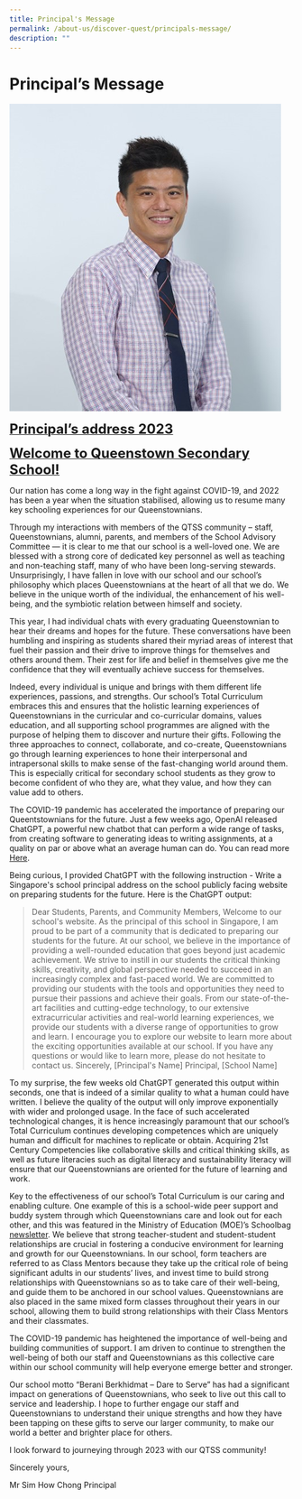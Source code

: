 ```yaml
---
title: Principal's Message
permalink: /about-us/discover-quest/principals-message/
description: ""
---
```

Principal’s Message
===================


![](/images/P-SHC.jpg)


**<u><font size=5>Principal’s address 2023</font></u>**

**<u><font size=5>Welcome to Queenstown Secondary School!</font></u>**


Our nation has come a long way in the fight against COVID-19, and 2022 has been a year when the situation stabilised, allowing us to resume many key schooling experiences for our Queenstownians. 

Through my interactions with members of the QTSS community – staff, Queenstownians, alumni, parents, and members of the School Advisory Committee — it is clear to me that our school is a well-loved one. We are blessed with a strong core of dedicated key personnel as well as teaching and non-teaching staff, many of who have been long-serving stewards. Unsurprisingly, I have fallen in love with our school and our school’s philosophy which places Queenstownians at the heart of all that we do. We believe in the unique worth of the individual, the enhancement of his well-being, and the symbiotic relation between himself and society.

This year, I had individual chats with every graduating Queenstownian to hear their dreams and hopes for the future. These conversations have been humbling and inspiring as students shared their myriad areas of interest that fuel their passion and their drive to improve things for themselves and others around them. Their zest for life and belief in themselves give me the confidence that they will eventually achieve success for themselves. 

Indeed, every individual is unique and brings with them different life experiences, passions, and strengths. Our school’s Total Curriculum embraces this and ensures that the holistic learning experiences of Queenstownians in the curricular and co-curricular domains, values education, and all supporting school programmes are aligned with the purpose of helping them to discover and nurture their gifts. Following the three approaches to connect, collaborate, and co-create, Queenstownians go through learning experiences to hone their interpersonal and intrapersonal skills to make sense of the fast-changing world around them. This is especially critical for secondary school students as they grow to become confident of who they are, what they value, and how they can value add to others.  

The COVID-19 pandemic has accelerated the importance of preparing our Queentstownians for the future. Just a few weeks ago, OpenAI released ChatGPT, a powerful new chatbot that can perform a wide range of tasks, from creating software to generating ideas to writing assignments, at a quality on par or above what an average human can do. You can read more [Here](https://hbr.org/2022/12/chatgpt-is-a-tipping-point-for-ai).

Being curious, I provided ChatGPT with the following instruction - Write a Singapore's school principal address on the school publicly facing website on preparing students for the future. Here is the ChatGPT output:

> Dear Students, Parents, and Community Members,
> Welcome to our school's website. As the principal of this school in Singapore, I am proud to be part of a community that is dedicated to preparing our students for the future.
> At our school, we believe in the importance of providing a well-rounded education that goes beyond just academic achievement. We strive to instill in our students the critical thinking skills, creativity, and global perspective needed to succeed in an increasingly complex and fast-paced world.
> We are committed to providing our students with the tools and opportunities they need to pursue their passions and achieve their goals. From our state-of-the-art facilities and cutting-edge technology, to our extensive extracurricular activities and real-world learning experiences, we provide our students with a diverse range of opportunities to grow and learn.
> I encourage you to explore our website to learn more about the exciting opportunities available at our school. If you have any questions or would like to learn more, please do not hesitate to contact us.
> Sincerely,
> [Principal's Name] Principal, [School Name]

To my surprise, the few weeks old ChatGPT generated this output within seconds, one that is indeed of a similar quality to what a human could have written. I believe the quality of the output will only improve exponentially with wider and prolonged usage. In the face of such accelerated technological changes, it is hence increasingly paramount that our school’s Total Curriculum continues developing competences which are uniquely human and difficult for machines to replicate or obtain. Acquiring 21st Century Competencies like collaborative skills and critical thinking skills, as well as future literacies such as digital literacy and sustainability literacy will ensure that our Queenstownians are oriented for the future of learning and work. 

Key to the effectiveness of our school’s Total Curriculum is our caring and enabling culture. One example of this is a school-wide peer support and buddy system through which Queenstownians care and look out for each other, and this was featured in the Ministry of Education (MOE)’s Schoolbag [newsletter](https://www.schoolbag.edu.sg/story/helping-kids-feel-good-about-themselves). We believe that strong teacher-student and student-student relationships are crucial in fostering a conducive environment for learning and growth for our Queenstownians. In our school, form teachers are referred to as Class Mentors because they take up the critical role of being significant adults in our students’ lives, and invest time to build strong relationships with Queenstownians so as to take care of their well-being, and guide them to be anchored in our school values. Queenstownians are also placed in the same mixed form classes throughout their years in our school, allowing them to build strong relationships with their Class Mentors and their classmates. 

The COVID-19 pandemic has heightened the importance of well-being and building communities of support. I am driven to continue to strengthen the well-being of both our staff and Queenstownians as this collective care within our school community will help everyone emerge better and stronger. 

Our school motto “Berani Berkhidmat – Dare to Serve” has had a significant impact on generations of Queenstownians, who seek to live out this call to service and leadership. I hope to further engage our staff and Queenstownians to understand their unique strengths and how they have been tapping on these gifts to serve our larger community, to make our world a better and brighter place for others. 

I look forward to journeying through 2023 with our QTSS community!

Sincerely yours,
	
Mr Sim How Chong 
Principal 
        
